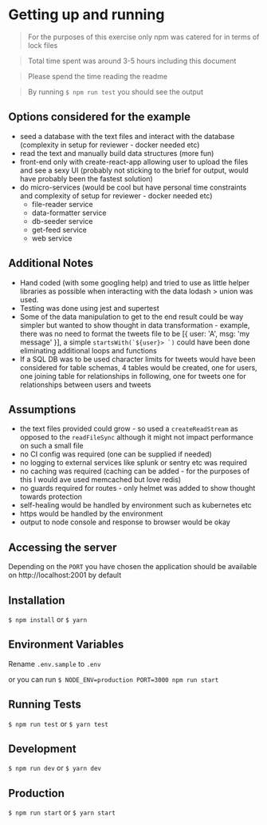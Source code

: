 # Getting up and running

> For the purposes of this exercise only npm was catered for in terms of lock files

> Total time spent was around 3-5 hours including this document

> Please spend the time reading the readme

> By running `$ npm run test` you should see the output

## Options considered for the example

- seed a database with the text files and interact with the database (complexity in setup for reviewer - docker needed etc)
- read the text and manually build data structures (more fun)
- front-end only with create-react-app allowing user to upload the files and see a sexy UI (probably not sticking to the brief for output, would have probably been the fastest solution)
- do micro-services (would be cool but have personal time constraints and complexity of setup for reviewer - docker needed etc)
  - file-reader service
  - data-formatter service
  - db-seeder service
  - get-feed service
  - web service

## Additional Notes

- Hand coded (with some googling help) and tried to use as little helper libraries as possible when interacting with the data lodash > union was used.
- Testing was done using jest and supertest
- Some of the data manipulation to get to the end result could be way simpler but wanted to show thought in data transformation - example, there was no need to format the tweets file to be [{ user: 'A', msg: 'my message' }], a simple `` startsWith(`${user}> `) `` could have been done eliminating additional loops and functions
- If a SQL DB was to be used character limits for tweets would have been considered for table schemas, 4 tables would be created, one for users, one joining table for relationships in following, one for tweets one for relationships between users and tweets

## Assumptions

- the text files provided could grow - so used a `createReadStream` as opposed to the `readFileSync` although it might not impact performance on such a small file
- no CI config was required (one can be supplied if needed)
- no logging to external services like splunk or sentry etc was required
- no caching was required (caching can be added - for the purposes of this I would ave used memcached but love redis)
- no guards required for routes - only helmet was added to show thought towards protection
- self-healing would be handled by environment such as kubernetes etc
- https would be handled by the environment
- output to node console and response to browser would be okay

## Accessing the server

Depending on the `PORT` you have chosen the application should be available on http://localhost:2001 by default

## Installation

`$ npm install` or `$ yarn`

## Environment Variables

Rename `.env.sample` to `.env`

or you can run `$ NODE_ENV=production PORT=3000 npm run start`

## Running Tests

`$ npm run test` or `$ yarn test`

## Development

`$ npm run dev` or `$ yarn dev`

## Production

`$ npm run start` or `$ yarn start`
